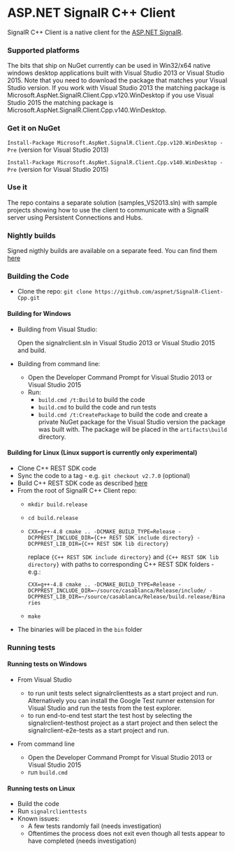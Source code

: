 ASP.NET SignalR C++ Client
========

SignalR C++ Client is a native client for the [ASP.NET SignalR](https://github.com/SignalR/SignalR/).

### Supported platforms

The bits that ship on NuGet currently can be used in Win32/x64 native windows desktop applications built with Visual Studio 2013 or Visual Studio 2015. Note that you need to download the package that matches your Visual Studio version. If you work with Visual Studio 2013 the matching package is Microsoft.AspNet.SignalR.Client.Cpp.v120.WinDesktop if you use Visual Studio 2015 the matching package is Microsoft.AspNet.SignalR.Client.Cpp.v140.WinDesktop.

### Get it on NuGet

`Install-Package Microsoft.AspNet.SignalR.Client.Cpp.v120.WinDesktop -Pre` (version for Visual Studio 2013)

`Install-Package Microsoft.AspNet.SignalR.Client.Cpp.v140.WinDesktop -Pre` (version for Visual Studio 2015)


### Use it

The repo contains a separate solution (samples_VS2013.sln) with sample projects showing how to use the client to communicate with a SignalR server using Persistent Connections and Hubs.

### Nightly builds

Signed nigthly builds are available on a separate feed. You can find them [here](https://dotnet.myget.org/gallery/aspnetcore-ci-dev)

### Building the Code

* Clone the repo:
  `git clone https://github.com/aspnet/SignalR-Client-Cpp.git`

#### Building for Windows

* Building from Visual Studio:

  Open the signalrclient.sln in Visual Studio 2013 or Visual Studio 2015 and build.

* Building from command line:
  * Open the Developer Command Prompt for Visual Studio 2013 or Visual Studio 2015
  * Run:
    * `build.cmd /t:Build` to build the code
    * `build.cmd` to build the code and run tests
    * `build.cmd /t:CreatePackage` to build the code and create a private NuGet package for the Visual Studio version the package was built with. The package will be placed in the `artifacts\build` directory.

#### Building for Linux (Linux support is currently only experimental)
 * Clone C++ REST SDK code
 * Sync the code to a tag - e.g. `git checkout v2.7.0` (optional)
 * Build C++ REST SDK code as described [here](https://github.com/Microsoft/cpprestsdk/wiki/How-to-build-for-Linux)
 * From the root of SignalR C++ Client repo:
   * `mkdir build.release`
   * `cd build.release`
   * `CXX=g++-4.8 cmake .. -DCMAKE_BUILD_TYPE=Release -DCPPREST_INCLUDE_DIR={C++ REST SDK include directory} -DCPPREST_LIB_DIR={C++ REST SDK lib directory}`

      replace `{C++ REST SDK include directory}` and `{C++ REST SDK lib directory}` with paths to corresponding C++ REST SDK folders - e.g.:

      `CXX=g++-4.8 cmake .. -DCMAKE_BUILD_TYPE=Release -DCPPREST_INCLUDE_DIR=~/source/casablanca/Release/include/ -DCPPREST_LIB_DIR=~/source/casablanca/Release/build.release/Binaries`
   * `make`
 * The binaries will be placed in the `bin` folder

### Running tests

#### Running tests on Windows

* From Visual Studio
  * to run unit tests select signalrclienttests as a start project and run. Alternatively you can install the Google Test runner extension for Visual Studio and run the tests from the test explorer.
  * to run end-to-end test start the test host by selecting the signalrclient-testhost project as a start project and then select the signalrclient-e2e-tests as a start project and run.

* From command line
  * Open the Developer Command Prompt for Visual Studio 2013 or Visual Studio 2015
  * run `build.cmd`

#### Running tests on Linux
* Build the code
* Run `signalrclienttests`
* Known issues:
  * A few tests randomly fail (needs investigation)
  * Oftentimes the process does not exit even though all tests appear to have completed (needs investigation)

